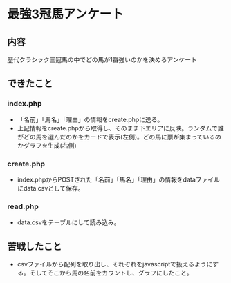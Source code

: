 # 最強3冠馬アンケート
## 内容
歴代クラシック三冠馬の中でどの馬が1番強いのかを決めるアンケート
## できたこと
### index.php
- 「名前」「馬名」「理由」の情報をcreate.phpに送る。
- 上記情報をcreate.phpから取得し、そのまま下エリアに反映。ランダムで誰がどの馬を選んだのかをカードで表示(左側)。どの馬に票が集まっているのかグラフを生成(右側)
### create.php
- index.phpからPOSTされた「名前」「馬名」「理由」の情報をdataファイルにdata.csvとして保存。
### read.php
- data.csvをテーブルにして読み込み。
## 苦戦したこと
- csvファイルから配列を取り出し、それぞれをjavascriptで扱えるようにする。そしてそこから馬の名前をカウントし、グラフにしたこと。

